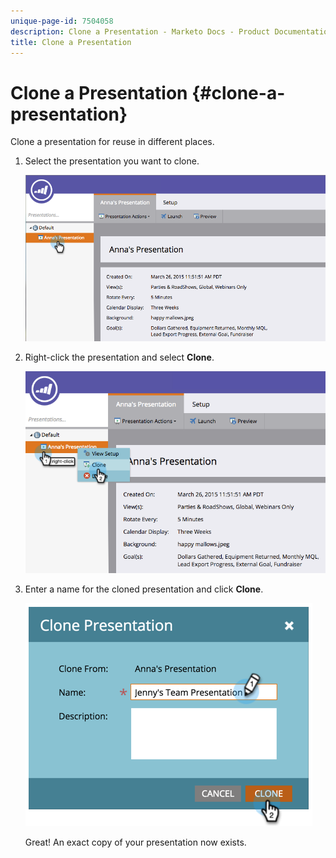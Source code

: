 ```yaml
---
unique-page-id: 7504058
description: Clone a Presentation - Marketo Docs - Product Documentation
title: Clone a Presentation
---
```


# Clone a Presentation {#clone-a-presentation}

Clone a presentation for reuse in different places.

1. Select the presentation you want to clone.

   ![](assets/image2015-3-26-12-3a22-3a6.png)

1. Right-click the presentation and select **Clone**.

   ![](assets/image2015-3-26-12-3a22-3a47.png)

1. Enter a name for the cloned presentation and click **Clone**.

   ![](assets/image2015-3-20-16-3a14-3a44.png)

   Great! An exact copy of your presentation now exists.

